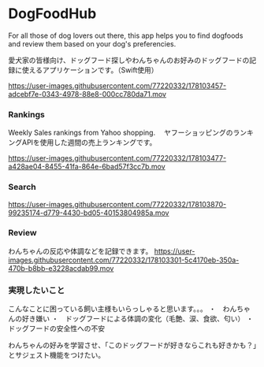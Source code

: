 # DogFoodHub

For all those of dog lovers out there, this app helps you to find dogfoods and review them based on your dog's preferencies.

愛犬家の皆様向け、ドッグフード探しやわんちゃんのお好みのドッグフードの記録に使えるアプリケーションです。（Swift使用）

https://user-images.githubusercontent.com/77220332/178103457-adcebf7e-0343-4978-88e8-000cc780da71.mov


### Rankings
Weekly Sales rankings from Yahoo shopping.
　ヤフーショッピングのランキングAPIを使用した週間の売上ランキングです。

https://user-images.githubusercontent.com/77220332/178103477-a428ae04-8455-41fa-864e-6bad57f3cc7b.mov



### Search

https://user-images.githubusercontent.com/77220332/178103870-99235174-d779-4430-bd05-40153804985a.mov



### Review
わんちゃんの反応や体調などを記録できます。
https://user-images.githubusercontent.com/77220332/178103301-5c4170eb-350a-470b-b8bb-e3228acdab99.mov

### 実現したいこと
こんなことに困っている飼い主様もいらっしゃると思います。。。
・　わんちゃんの好き嫌い
・　ドッグフードによる体調の変化（毛艶、涙、食欲、匂い）
・　ドッグフードの安全性への不安

わんちゃんの好みを学習させ、「このドッグフードが好きならこれも好きかも？」とサジェスト機能をつけたい。

